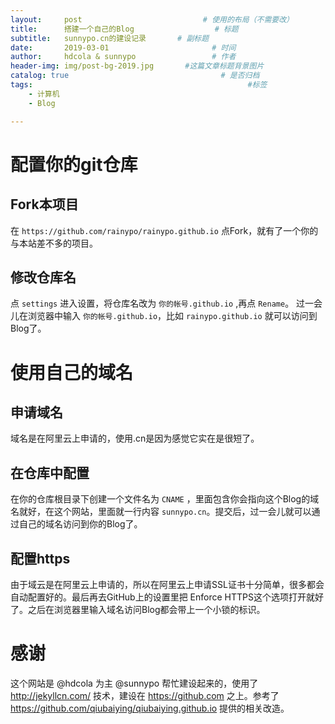 ```yaml
---
layout:     post   				           # 使用的布局（不需要改）
title:      搭建一个自己的Blog 				 # 标题
subtitle:   sunnypo.cn的建设记录       # 副标题
date:       2019-03-01       				 # 时间
author:     hdcola & sunnypo 				 # 作者
header-img: img/post-bg-2019.jpg 	   #这篇文章标题背景图片
catalog: true 						           # 是否归档
tags:								                 #标签
    - 计算机
    - Blog

---
```


# 配置你的git仓库

## Fork本项目

在 ```https://github.com/rainypo/rainypo.github.io``` 点Fork，就有了一个你的与本站差不多的项目。

## 修改仓库名

  点 ```settings``` 进入设置，将仓库名改为 ```你的帐号.github.io``` ,再点 ```Rename```。 过一会儿在浏览器中输入 ```你的帐号.github.io```，比如 ```rainypo.github.io``` 就可以访问到Blog了。

# 使用自己的域名

## 申请域名

域名是在阿里云上申请的，使用.cn是因为感觉它实在是很短了。

## 在仓库中配置

在你的仓库根目录下创建一个文件名为 ```CNAME``` ，里面包含你会指向这个Blog的域名就好，在这个网站，里面就一行内容 ```sunnypo.cn```。提交后，过一会儿就可以通过自己的域名访问到你的Blog了。

## 配置https

由于域云是在阿里云上申请的，所以在阿里云上申请SSL证书十分简单，很多都会自动配置好的。最后再去GitHub上的设置里把 Enforce HTTPS这个选项打开就好了。之后在浏览器里输入域名访问Blog都会带上一个小锁的标识。


# 感谢

这个网站是 @hdcola 为主 @sunnypo 帮忙建设起来的，使用了 http://jekyllcn.com/ 技术，建设在 https://github.com 之上。参考了 https://github.com/qiubaiying/qiubaiying.github.io 提供的相关改造。
